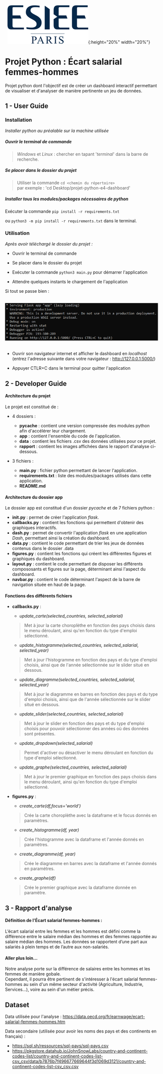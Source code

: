 &nbsp;
![Logo_ESIEE](rapport/Logo_ESIEE_Paris.png){:height="20%" width="20%"}
&nbsp;
# Projet Python : Écart salarial femmes-hommes

Projet python dont l'objectif est de créer un dashboard interactif permettant de visualiser et d'analyser de manière pertinente un jeu de données.

## 1 - User Guide

### **Installation**

*Installer python au préalable sur la machine utilisée*

##### Ouvrir le terminal de commande

> *Windows* et *Linux* : chercher en tapant '*terminal*' dans la barre de recherche.

##### Se placer dans le dossier du projet

> Utiliser la commande `cd <chemin du répertoire>`
<br/>par exemple : 'cd Desktop/projet-python-e4-dashboard'

##### Installer tous les modules/packages nécessaires de python

Exécuter la commande `pip install -r requirements.txt`

ou `python3 -m pip install -r requirements.txt` dans le terminal.

### **Utilisation**

*Après avoir téléchargé le dossier du projet :*

- Ouvrir le terminal de commande

- Se placer dans le dossier du projet

- Exécuter la commande `python3 main.py` pour démarrer l'application

- Attendre quelques instants le chargement de l'application

Si tout se passe bien :

&nbsp;
![CMD](rapport/cmd.PNG)
&nbsp;

- Ouvrir son navigateur internet et afficher le dashboard en *localhost* (entrez l'adresse suivante dans votre navigateur : http://127.0.0.1:5000/)

- Appuyer CTLR+C dans le terminal pour quitter l'application

## 2 - Developer Guide

#### Architecture du projet

Le projet est constitué de :

- 4 dossiers :

  - **pycache** : contient une version compressée des modules python afin d'accélérer leur chargement.
  - **app** : contient l'ensemble du code de l'application.
  - **data** : contient les fichiers .csv des données utilisées pour ce projet.
  - **rapport** : contient les images affichées dans le rapport d'analyse ci-dessous.

* 3 fichiers :

  * **main.py** : fichier python permettant de lancer l'application.
  * **requirements.txt** : liste des modules/packages utilisés dans cette application.
  * **README.md**

#### Architecture du dossier **app**

Le dossier app est constitué d'un dossier *pycache* et de 7 fichiers python :

- **init.py** : permet de créer l'application *flask*.
- **callbacks.py** : contient les fonctions qui permettent d'obtenir des graphiques interactifs.
- **dash.py** : permet de convertir l'application *flask* en une application *Dash*, permettant ainsi la création du dashboard.
- **data.py** : contient le code permettant de trier les jeux de données contenus dans le dossier .data
- **figures.py** : contient les fonctions qui créent les différentes figures et graphiques du dashboard.
- **layout.py** : contient le code permettant de disposer les différents compososants et figures sur la page, déterminant ainsi l'aspect du dashboard.
- **navbar.py** : contient le code déterminant l'aspect de la barre de navigation située en haut de la page.

#### Fonctions des différents fichiers

- **callbacks.py** :
  - *update_carte(selected_countries, selected_salarial)*
  > Met à jour la carte choroplèthe en fonction des pays choisis dans le menu déroulant, ainsi qu'en fonction du type d'emploi sélectionné.

  - *update_histogramme(selected_countries, selected_salarial, selected_year)*
  > Met à jour l'histogramme en fonction des pays et du type d'emploi choisis, ainsi que de l'année sélectionnée sur le slider situé en dessous.

  - *update_diagramme(selected_countries, selected_salarial, selected_year)*
  > Met à jour le diagramme en barres en fonction des pays et du type d'emploi choisis, ainsi que de l'année sélectionnée sur le slider situé en dessous.

  - *update_slider(selected_countries, selected_salarial)*
  > Met à jour le slider en fonction des pays et du type d'emploi choisis pour pouvoir sélectionner des années où des données sont présentes.

  - *update_dropdown(selected_salarial)*
  > Permet d'activer ou désactiver le menu déroulant en fonction du type d'emploi sélectionné.

  - *update_graphe(selected_countries, selected_salarial)*
  > Met à jour le premier graphique en fonction des pays choisis dans le menu déroulant, ainsi qu'en fonction du type d'emploi sélectionné.

- **figures.py** :
  - *create_carte(df,focus='world')*
  > Crée la carte choroplèthe avec la dataframe et le focus donnés en paramètres.

  - *create_histogramme(df, year)*
  > Crée l'histogramme avec la dataframe et l'année donnés en paramètres.

  - *create_diagramme(df, year)*
  > Crée le diagramme en barres avec la dataframe et l'année donnés en paramètres.

  - *create_graphe(df)*
  > Crée le premier graphique avec la dataframe donnée en paramètre.

## 3 - Rapport d'analyse

#### Définition de l'Écart salarial femmes-hommes :

L’écart salarial entre les femmes et les hommes est défini comme la différence entre le salaire médian des hommes et des femmes rapportée au salaire médian des hommes. Les données se rapportent d’une part aux salariés à plein temps et de l’autre aux non-salariés.

#### Aller plus loin...

Notre analyse porte sur la différence de salaires entre les hommes et les femmes de manière gobale.
<br/>Cependant, il pourra être pertinent de s'intéresser à l'écart salarial femmes-hommes au sein d'un même secteur d'activité (Agriculture, Industrie, Services...), voire au sein d'un métier précis.

## Dataset

Data utilisée pour l'analyse : https://data.oecd.org/fr/earnwage/ecart-salarial-femmes-hommes.htm

Data secondaire (utilisée pour avoir les noms des pays et des continents en français) :

  - https://sql.sh/ressources/sql-pays/sql-pays.csv
  - https://pkgstore.datahub.io/JohnSnowLabs/country-and-continent-codes-list/country-and-continent-codes-list-csv_csv/data/b7876b7f496677669644f3d1069d3121/country-and-continent-codes-list-csv_csv.csv
